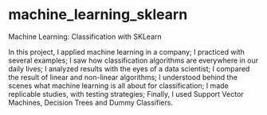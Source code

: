 # machine_learning_sklearn
Machine Learning: Classification with SKLearn

In this project, I applied machine learning in a company;
I practiced with several examples;
I saw how classification algorithms are everywhere in our daily lives;
I analyzed results with the eyes of a data scientist;
I compared the result of linear and non-linear algorithms;
I understood behind the scenes what machine learning is all about for classification;
I made replicable studies, with testing strategies;
Finally, I used Support Vector Machines, Decision Trees and Dummy Classifiers.
